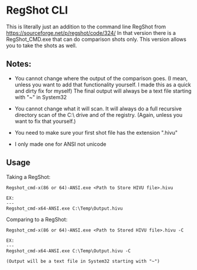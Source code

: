 # RegShot CLI
This is literally just an addition to the command line RegShot from https://sourceforge.net/p/regshot/code/324/
In that version there is a RegShot_CMD.exe that can do comparison shots only.
This version allows you to take the shots as well.

## Notes:
- You cannot change where the output of the comparison goes. (I mean, unless you want to add that functionality yourself. I made this as a quick and dirty fix for myself) The final output will always be a text file starting with "~" in System32

- You cannot change what it will scan. It will always do a full recursive directory scan of the C:\ drive and of the registry. (Again, unless you want to fix that yourself.)

- You need to make sure your first shot file has the extension ".hivu"

- I only made one for ANSI not unicode

## Usage
Taking a RegShot:
```
Regshot_cmd-x(86 or 64)-ANSI.exe <Path to Store HIVU file>.hivu

EX:
---
Regshot_cmd-x64-ANSI.exe C:\Temp\Output.hivu
```


Comparing to a RegShot:
```
Regshot_cmd-x(86 or 64)-ANSI.exe <Path to Stored HIVU file>.hivu -C

EX:
---
Regshot_cmd-x64-ANSI.exe C:\Temp\Output.hivu -C

(Output will be a text file in System32 starting with "~")
```
